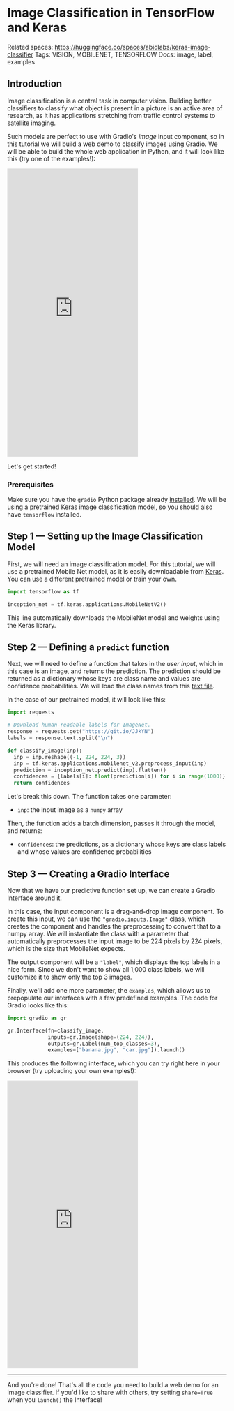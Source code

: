 # Image Classification in TensorFlow and Keras

Related spaces: https://huggingface.co/spaces/abidlabs/keras-image-classifier
Tags: VISION, MOBILENET, TENSORFLOW
Docs: image, label, examples

## Introduction

Image classification is a central task in computer vision. Building better classifiers to classify what object is present in a picture is an active area of research, as it has applications stretching from traffic control systems to satellite imaging. 

Such models are perfect to use with Gradio's *image* input component, so in this tutorial we will build a web demo to classify images using Gradio. We will be able to build the whole web application in Python, and it will look like this (try one of the examples!):

<iframe src="https://hf.space/embed/abidlabs/keras-image-classifier/+" frameBorder="0" height="660" title="Gradio app" class="container p-0 flex-grow space-iframe" allow="accelerometer; ambient-light-sensor; autoplay; battery; camera; document-domain; encrypted-media; fullscreen; geolocation; gyroscope; layout-animations; legacy-image-formats; magnetometer; microphone; midi; oversized-images; payment; picture-in-picture; publickey-credentials-get; sync-xhr; usb; vr ; wake-lock; xr-spatial-tracking" sandbox="allow-forms allow-modals allow-popups allow-popups-to-escape-sandbox allow-same-origin allow-scripts allow-downloads"></iframe>


Let's get started!

### Prerequisites

Make sure you have the `gradio` Python package already [installed](/getting_started). We will be using a pretrained Keras image classification model, so you should also have `tensorflow` installed.

## Step 1 — Setting up the Image Classification Model

First, we will need an image classification model. For this tutorial, we will use a pretrained Mobile Net model, as it is easily downloadable from [Keras](https://keras.io/api/applications/mobilenet/). You can use a different pretrained model or train your own. 

```python
import tensorflow as tf

inception_net = tf.keras.applications.MobileNetV2()
```

This line automatically downloads the MobileNet model and weights using the Keras library.  

## Step 2 — Defining a `predict` function

Next, we will need to define a function that takes in the *user input*, which in this case is an image, and returns the prediction. The prediction should be returned as a dictionary whose keys are class name and values are confidence probabilities. We will load the class names from this [text file](https://git.io/JJkYN).

In the case of our pretrained model, it will look like this:

```python
import requests

# Download human-readable labels for ImageNet.
response = requests.get("https://git.io/JJkYN")
labels = response.text.split("\n")

def classify_image(inp):
  inp = inp.reshape((-1, 224, 224, 3))
  inp = tf.keras.applications.mobilenet_v2.preprocess_input(inp)
  prediction = inception_net.predict(inp).flatten()
  confidences = {labels[i]: float(prediction[i]) for i in range(1000)}
  return confidences
```

Let's break this down. The function takes one parameter:

* `inp`: the input image as a `numpy` array

Then, the function adds a batch dimension, passes it through the model, and returns:

* `confidences`: the predictions, as a dictionary whose keys are class labels and whose values are confidence probabilities

## Step 3 — Creating a Gradio Interface

Now that we have our predictive function set up, we can create a Gradio Interface around it. 

In this case, the input component is a drag-and-drop image component. To create this input, we can use the `"gradio.inputs.Image"` class, which creates the component and handles the preprocessing to convert that to a numpy array. We will instantiate the class with a parameter that automatically preprocesses the input image to be 224 pixels by 224 pixels, which is the size that MobileNet expects.

The output component will be a `"label"`, which displays the top labels in a nice form. Since we don't want to show all 1,000 class labels, we will customize it to show only the top 3 images.

Finally, we'll add one more parameter, the `examples`, which allows us to prepopulate our interfaces with a few predefined examples. The code for Gradio looks like this:

```python
import gradio as gr

gr.Interface(fn=classify_image, 
             inputs=gr.Image(shape=(224, 224)),
             outputs=gr.Label(num_top_classes=3),
             examples=["banana.jpg", "car.jpg"]).launch()
```

This produces the following interface, which you can try right here in your browser (try uploading your own examples!):

<iframe src="https://hf.space/embed/abidlabs/keras-image-classifier/+" frameBorder="0" height="660" title="Gradio app" class="container p-0 flex-grow space-iframe" allow="accelerometer; ambient-light-sensor; autoplay; battery; camera; document-domain; encrypted-media; fullscreen; geolocation; gyroscope; layout-animations; legacy-image-formats; magnetometer; microphone; midi; oversized-images; payment; picture-in-picture; publickey-credentials-get; sync-xhr; usb; vr ; wake-lock; xr-spatial-tracking" sandbox="allow-forms allow-modals allow-popups allow-popups-to-escape-sandbox allow-same-origin allow-scripts allow-downloads"></iframe>

----------

And you're done! That's all the code you need to build a web demo for an image classifier. If you'd like to share with others, try setting `share=True` when you `launch()` the Interface!

